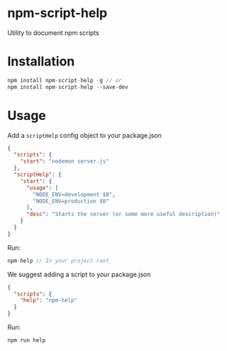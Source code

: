 # npm-script-help
Utility to document npm scripts

# Installation

```js
npm install npm-script-help -g // or
npm install npm-script-help --save-dev
```

# Usage

Add a `scriptHelp` config object to your package.json

```json
{
  "scripts": {
    "start": "nodemon server.js"
  },
  "scriptHelp": {
    "start": {
      "usage": [
        "NODE_ENV=development $0",
        "NODE_ENV=production $0"
      ],
      "desc": "Starts the server (or some more useful description)"
    }
  }
}
```

Run:

```js
npm-help // In your project root
```

We suggest adding a script to your package.json

```json
{
  "scripts": {
    "help": "npm-help"
  }
}
```

Run:

```js
npm run help
```
